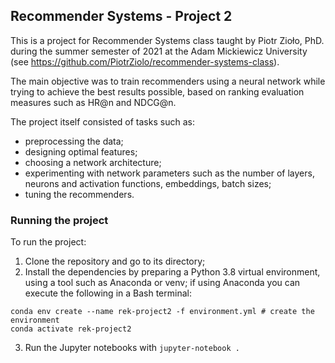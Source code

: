 ## Recommender Systems - Project 2

This is a project for Recommender Systems class taught by Piotr Zioło, PhD. during the summer semester of 2021 at the Adam Mickiewicz University
(see https://github.com/PiotrZiolo/recommender-systems-class).

The main objective was to train recommenders using a neural network
while trying to achieve the best results possible, based on ranking evaluation measures such as HR@n and NDCG@n.

The project itself consisted of tasks such as:

- preprocessing the data;
- designing optimal features;
- choosing a network architecture;
- experimenting with network parameters such as the number of layers, neurons and activation functions, embeddings, batch sizes;
- tuning the recommenders.

### Running the project

To run the project:

1. Clone the repository and go to its directory;
2. Install the dependencies by preparing a Python 3.8 virtual environment, using a tool such as Anaconda or venv; if using Anaconda you can execute the following in a Bash terminal:

```
conda env create --name rek-project2 -f environment.yml # create the environment
conda activate rek-project2
```

3. Run the Jupyter notebooks with `jupyter-notebook .`